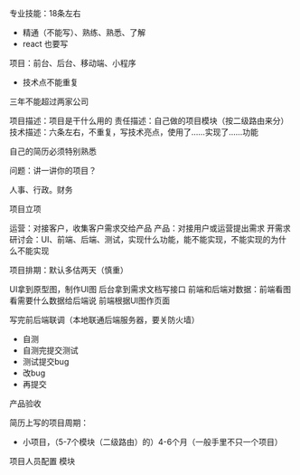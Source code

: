 专业技能：18条左右
* 精通（不能写）、熟练、熟悉、了解
* react 也要写

项目：前台、后台、移动端、小程序
* 技术点不能重复

三年不能超过两家公司

项目描述：项目是干什么用的
责任描述：自己做的项目模块（按二级路由来分）
技术描述：六条左右，不重复，写技术亮点，使用了……实现了……功能

自己的简历必须特别熟悉

问题：讲一讲你的项目？

人事、行政。财务


项目立项

运营：对接客户，收集客户需求交给产品
产品：对接用户或运营提出需求
开需求研讨会：UI、前端、后端、测试，实现什么功能，能不能实现，不能实现的为什么不能实现

项目排期：默认多估两天（慎重）

UI拿到原型图，制作UI图
后台拿到需求文档写接口
前端和后端对数据：前端看图看需要什么数据给后端说
前端根据UI图作页面

写完前后端联调（本地联通后端服务器，要关防火墙）
- 自测
- 自测完提交测试
- 测试提交bug
- 改bug
- 再提交

产品验收

简历上写的项目周期：
- 小项目，（5-7个模块（二级路由）的）4-6个月（一般手里不只一个项目）

项目人员配置
模块

